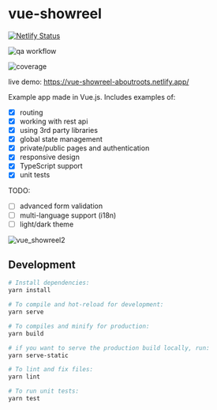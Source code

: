 # vue-showreel

[![Netlify Status](https://api.netlify.com/api/v1/badges/9230fc8b-cd16-421a-b136-927023e71d52/deploy-status)](https://app.netlify.com/sites/vue-showreel-aboutroots/deploys)

![qa workflow](https://github.com/aboutroots/vue-showreel/actions/workflows/quality-assurance.yml/badge.svg)

![coverage](https://github.com/aboutroots/vue-showreel/badges/badge-statements.svg)

live demo: https://vue-showreel-aboutroots.netlify.app/

Example app made in Vue.js. Includes examples of:

- [x] routing
- [x] working with rest api
- [x] using 3rd party libraries
- [x] global state management
- [x] private/public pages and authentication
- [x] responsive design
- [x] TypeScript support
- [x] unit tests

TODO:

- [ ] advanced form validation
- [ ] multi-language support (i18n)
- [ ] light/dark theme

![vue_showreel2](https://user-images.githubusercontent.com/17732172/174875618-273603e7-6360-416f-a9fc-f58728b42075.gif)

## Development

```bash
# Install dependencies:
yarn install

# To compile and hot-reload for development:
yarn serve

# To compiles and minify for production:
yarn build

# if you want to serve the production build locally, run:
yarn serve-static

# To lint and fix files:
yarn lint

# To run unit tests:
yarn test
```
